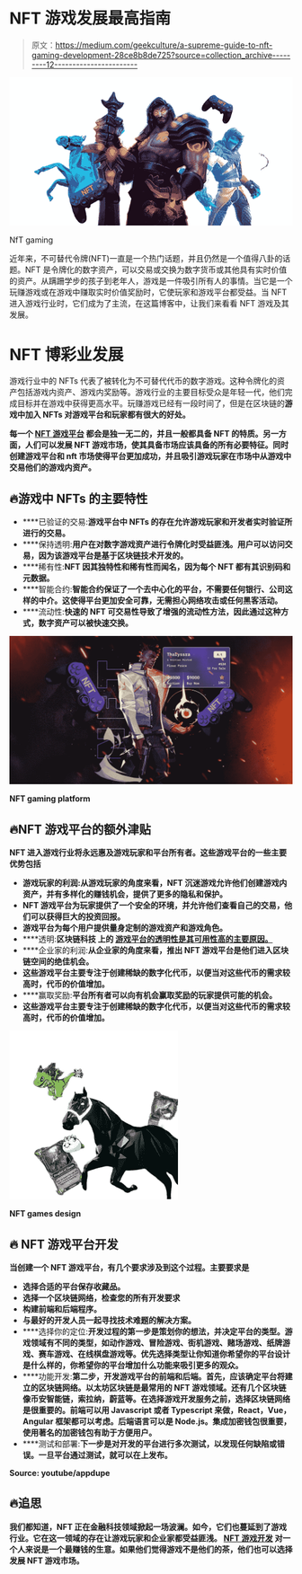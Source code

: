 # NFT 游戏发展最高指南

> 原文：<https://medium.com/geekculture/a-supreme-guide-to-nft-gaming-development-28ce8b8de725?source=collection_archive---------12----------------------->

![](img/33870c8455d3b3e742e14766dfa222b1.png)

NfT gaming

近年来，不可替代令牌(NFT)一直是一个热门话题，并且仍然是一个值得八卦的话题。NFT 是令牌化的数字资产，可以交易或交换为数字货币或其他具有实时价值的资产。从蹒跚学步的孩子到老年人，游戏是一件吸引所有人的事情。当它是一个玩赚游戏或在游戏中赚取实时价值奖励时，它使玩家和游戏平台都受益。当 NFT 进入游戏行业时，它们成为了主流，在这篇博客中，让我们来看看 NFT 游戏及其发展。

# **NFT 博彩业发展**

游戏行业中的 NFTs 代表了被转化为不可替代代币的数字游戏。这种令牌化的资产包括游戏内资产、游戏内奖励等。游戏行业的主要目标受众是年轻一代，他们完成目标并在游戏中获得更高水平。玩赚游戏已经有一段时间了，但是在区块链的[](https://en.wikipedia.org/wiki/Blockchain_game)**游戏中加入 NFTs 对游戏平台和玩家都有很大的好处。**

**每一个 [**NFT 游戏平台**](https://www.appdupe.com/nft-gaming-development) 都会是独一无二的，并且一般都具备 NFT 的特质。另一方面，人们可以发展 NFT 游戏市场，使其具备市场应该具备的所有必要特征。同时创建游戏平台和 nft 市场使得平台更加成功，并且吸引游戏玩家在市场中从游戏中交易他们的游戏内资产。**

## **🔥**游戏中 NFTs 的主要特性****

*   ****已验证的交易:**游戏平台中 NFTs 的存在允许游戏玩家和开发者实时验证所进行的交易。**
*   ****保持透明:**用户在对数字游戏资产进行令牌化时受益匪浅。用户可以访问交易，因为该游戏平台是基于区块链技术开发的。**
*   ****稀有性:**NFT 因其独特性和稀有性而闻名，因为每个 NFT 都有其识别码和元数据。**
*   ****智能合约:**智能合约保证了一个去中心化的平台，不需要任何银行、公司这样的中介。这使得平台更加安全可靠，无需担心网络攻击或任何黑客活动。**
*   ****流动性:**快速的 NFT 可交易性导致了增强的流动性方法，因此通过这种方式，数字资产可以被快速交换。**

**![](img/65d2af5a2437d7e43b46a847d6ac2c4c.png)**

**NFT gaming platform**

## **🔥**NFT 游戏平台的额外津贴****

**NFT 进入游戏行业将永远惠及游戏玩家和平台所有者。这些游戏平台的一些主要优势包括**

*   **游戏玩家的利润:从游戏玩家的角度来看，NFT 沉迷游戏允许他们创建游戏内资产，并有多样化的赚钱机会，提供了更多的隐私和保护。**
*   **NFT 游戏平台为玩家提供了一个安全的环境，并允许他们查看自己的交易，他们可以获得巨大的投资回报。**
*   **游戏平台为每个用户提供量身定制的游戏资产和游戏角色。**
*   ****透明:**区块链科技 上的 [**游戏平台的透明性是其可用性高的主要原因。**](https://en.wikipedia.org/wiki/Blockchain_game)**
*   ****企业家的利润:**从企业家的角度来看，推出 NFT 游戏平台是他们进入区块链空间的绝佳机会。**
*   **这些游戏平台主要专注于创建稀缺的数字化代币，以便当对这些代币的需求较高时，代币的价值增加。**
*   ****赢取奖励:**平台所有者可以向有机会赢取奖励的玩家提供可能的机会。**
*   **这些游戏平台主要专注于创建稀缺的数字化代币，以便当对这些代币的需求较高时，代币的价值增加。**

**![](img/851c843bb4051bd9d331f6377fe69fc3.png)**

**NFT games design**

## **🔥 **NFT 游戏平台开发****

**当创建一个 NFT 游戏平台，有几个要求涉及到这个过程。主要要求是**

*   **选择合适的平台保存收藏品。**
*   **选择一个区块链网络，检查您的所有开发要求**
*   **构建前端和后端程序。**
*   **与最好的开发人员一起寻找技术难题的解决方案。**
*   ****选择你的定位:**开发过程的第一步是策划你的想法，并决定平台的类型。游戏领域有不同的类型，如动作游戏、冒险游戏、街机游戏、赌场游戏、纸牌游戏、赛车游戏、在线棋盘游戏等。优先选择类型让你知道你希望你的平台设计是什么样的，你希望你的平台增加什么功能来吸引更多的观众。**
*   ****功能开发:**第二步，开发游戏平台的前端和后端。首先，应该确定平台将建立的区块链网络。以太坊区块链是最常用的 NFT 游戏领域。还有几个区块链像币安智能链，索拉纳，蔚蓝等。在选择游戏开发服务之前，选择区块链网络是很重要的。前端可以用 Javascript 或者 Typescript 来做，React，Vue，Angular 框架都可以考虑。后端语言可以是 Node.js。集成加密钱包很重要，使用著名的加密钱包有助于方便用户。**
*   ****测试和部署:**下一步是对开发的平台进行多次测试，以发现任何缺陷或错误。一旦平台通过测试，就可以在上发布。**

**Source: youtube/appdupe**

## **🔥**追思****

**我们都知道，NFT 正在金融科技领域掀起一场波澜。如今，它们也蔓延到了游戏行业。它在这一领域的存在让游戏玩家和企业家都受益匪浅。 [**NFT 游戏开发**](https://www.appdupe.com/nft-gaming-development) 对一个人来说是一个最赚钱的生意。如果他们觉得游戏不是他们的茶，他们也可以选择发展 NFT 游戏市场。**